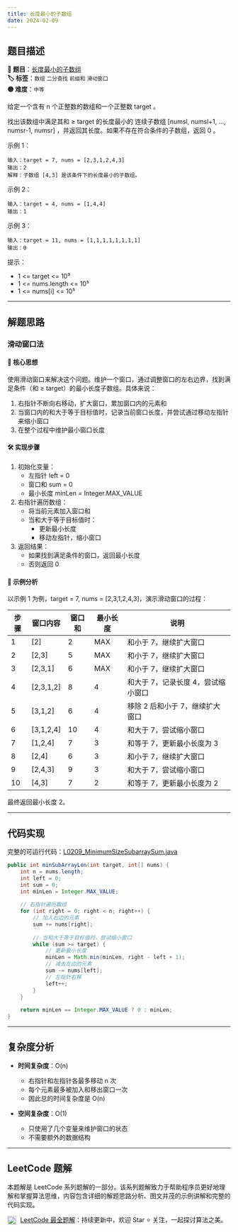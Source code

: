 ```yaml
---
title: 长度最小的子数组
date: 2024-02-09
---
```


## 题目描述

**🔗 题目**：[长度最小的子数组](https://leetcode.cn/problems/minimum-size-subarray-sum/)  
**🏷️ 标签**：`数组` `二分查找` `前缀和` `滑动窗口`  
**🟡 难度**：`中等`  

给定一个含有 n 个正整数的数组和一个正整数 target 。

找出该数组中满足其和 ≥ target 的长度最小的 连续子数组 [numsl, numsl+1, ..., numsr-1, numsr] ，并返回其长度。如果不存在符合条件的子数组，返回 0 。

示例 1：
```
输入：target = 7, nums = [2,3,1,2,4,3]
输出：2
解释：子数组 [4,3] 是该条件下的长度最小的子数组。
```

示例 2：
```
输入：target = 4, nums = [1,4,4]
输出：1
```

示例 3：
```
输入：target = 11, nums = [1,1,1,1,1,1,1,1]
输出：0
```

提示：
- 1 <= target <= 10⁹
- 1 <= nums.length <= 10⁵
- 1 <= nums[i] <= 10⁵

---

## 解题思路

### 滑动窗口法

#### 📝 核心思想
使用滑动窗口来解决这个问题。维护一个窗口，通过调整窗口的左右边界，找到满足条件（和 ≥ target）的最小长度子数组。具体来说：
1. 右指针不断向右移动，扩大窗口，累加窗口内的元素和
2. 当窗口内的和大于等于目标值时，记录当前窗口长度，并尝试通过移动左指针来缩小窗口
3. 在整个过程中维护最小窗口长度

#### 🛠️ 实现步骤
1. 初始化变量：
   - 左指针 left = 0
   - 窗口和 sum = 0
   - 最小长度 minLen = Integer.MAX_VALUE
2. 右指针遍历数组：
   - 将当前元素加入窗口和
   - 当和大于等于目标值时：
     - 更新最小长度
     - 移动左指针，缩小窗口
3. 返回结果：
   - 如果找到满足条件的窗口，返回最小长度
   - 否则返回 0

#### 🧩 示例分析
以示例 1 为例，target = 7, nums = [2,3,1,2,4,3]，演示滑动窗口的过程：

| 步骤 | 窗口内容 | 窗口和 | 最小长度 | 说明 |
|-----|---------|-------|---------|------|
| 1 | [2] | 2 | MAX | 和小于 7，继续扩大窗口 |
| 2 | [2,3] | 5 | MAX | 和小于 7，继续扩大窗口 |
| 3 | [2,3,1] | 6 | MAX | 和小于 7，继续扩大窗口 |
| 4 | [2,3,1,2] | 8 | 4 | 和大于 7，记录长度 4，尝试缩小窗口 |
| 5 | [3,1,2] | 6 | 4 | 移除 2 后和小于 7，继续扩大窗口 |
| 6 | [3,1,2,4] | 10 | 4 | 和大于 7，尝试缩小窗口 |
| 7 | [1,2,4] | 7 | 3 | 和等于 7，更新最小长度为 3 |
| 8 | [2,4] | 6 | 3 | 和小于 7，继续扩大窗口 |
| 9 | [2,4,3] | 9 | 3 | 和大于 7，尝试缩小窗口 |
| 10 | [4,3] | 7 | 2 | 和等于 7，更新最小长度为 2 |

最终返回最小长度 2。

---

## 代码实现

完整的可运行代码：[L0209_MinimumSizeSubarraySum.java](../src/main/java/L0209_MinimumSizeSubarraySum.java)

```java
public int minSubArrayLen(int target, int[] nums) {
    int n = nums.length;
    int left = 0;
    int sum = 0;
    int minLen = Integer.MAX_VALUE;
    
    // 右指针遍历数组
    for (int right = 0; right < n; right++) {
        // 加入右边的元素
        sum += nums[right];
        
        // 当和大于等于目标值时，尝试缩小窗口
        while (sum >= target) {
            // 更新最小长度
            minLen = Math.min(minLen, right - left + 1);
            // 减去左边的元素
            sum -= nums[left];
            // 左指针右移
            left++;
        }
    }
    
    return minLen == Integer.MAX_VALUE ? 0 : minLen;
}
```

---

## 复杂度分析

- **时间复杂度**：O(n)
  - 右指针和左指针各最多移动 n 次
  - 每个元素最多被加入和移出窗口一次
  - 因此总的时间复杂度是 O(n)

- **空间复杂度**：O(1)
  - 只使用了几个变量来维护窗口的状态
  - 不需要额外的数据结构

---

## LeetCode 题解

本题解是 LeetCode 系列题解的一部分。该系列题解致力于帮助程序员更好地理解和掌握算法思维，内容包含详细的解题思路分析、图文并茂的示例讲解和完整的代码实现。

<img src="https://github.githubassets.com/images/modules/logos_page/GitHub-Mark.png" alt="GitHub" width="20" style="vertical-align: middle; margin-right: 5px"> [LeetCode 最全题解](https://github.com/LjyYano/LeetCode)：持续更新中，欢迎 Star ⭐️ 关注，一起探讨算法之美。 